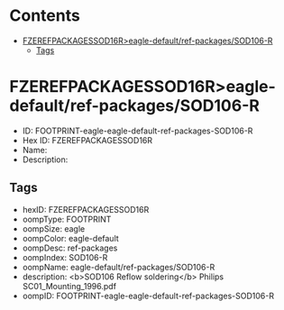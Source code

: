 



Contents
========

* [FZEREFPACKAGESSOD16R>eagle-default/ref-packages/SOD106-R](#fzerefpackagessod16reagle-defaultref-packagessod106-r)
	* [Tags](#tags)

# FZEREFPACKAGESSOD16R>eagle-default/ref-packages/SOD106-R

- ID: FOOTPRINT-eagle-eagle-default-ref-packages-SOD106-R
- Hex ID: FZEREFPACKAGESSOD16R
- Name: 
- Description: 

## Tags

- hexID: FZEREFPACKAGESSOD16R
- oompType: FOOTPRINT
- oompSize: eagle
- oompColor: eagle-default
- oompDesc: ref-packages
- oompIndex: SOD106-R
- oompName: eagle-default/ref-packages/SOD106-R
- description: &lt;b&gt;SOD106 Reflow soldering&lt;/b&gt; Philips SC01_Mounting_1996.pdf
- oompID: FOOTPRINT-eagle-eagle-default-ref-packages-SOD106-R
